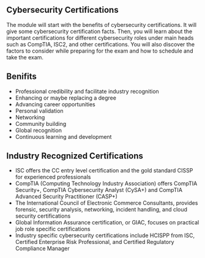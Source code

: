 ## Cybersecurity Certifications

The module will start with the benefits of cybersecurity certifications. It will give some cybersecurity certification facts. Then, you will learn about the important certifications for different cybersecurity roles under main heads such as CompTIA, ISC2, and other certifications. You will also discover the factors to consider while preparing for the exam and how to schedule and take the exam.

## Benifits

- Professional credibility and facilitate industry recognition
- Enhancing or maybe replacing a degree
- Advancing career opportunities
- Personal validation
- Networking
- Community building
- Global recognition
- Continuous learning and development

## Industry Recognized Certifications

- ISC offers the CC entry level certification and the gold standard CISSP for experienced professionals
- CompTIA (Computing Technology Industry Association) offers CompTIA Security+, CompTIA Cybersecurity Analyst (CySA+) and CompTIA Advanced Security Practitioner (CASP+)
- The International Council of Electronic Commerce Consultants, provides forensic, security analysis, networking, incident handling, and cloud security certifications
- Global Information Assurance certification, or GIAC, focuses on practical job role specific certifications
- Industry specific cybersecurity certifications include HCISPP from ISC, Certified Enterprise Risk Professional, and Certified Regulatory Compliance Manager

